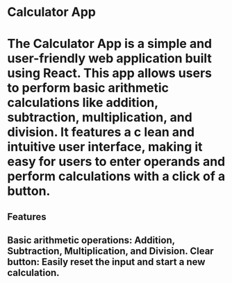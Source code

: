 <h1>Calculator App<h1>
<p>The Calculator App is a simple and user-friendly web application built using React. This app allows users to perform basic arithmetic calculations like addition, subtraction, multiplication, and division. It features a c lean and intuitive user interface, making it easy for users to enter operands and perform calculations with a click of a button.<p/>

<h2>Features<h2/>
   <l>Basic arithmetic operations: Addition, Subtraction, Multiplication, and Division.<l/>
   <l>Clear button: Easily reset the input and start a new calculation.</l>
